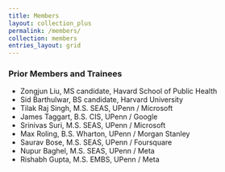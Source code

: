 ```yaml
---
title: Members
layout: collection_plus
permalink: /members/
collection: members
entries_layout: grid
---
```



### Prior Members and Trainees

- Zongjun Liu, MS candidate, Havard School of Public Health
- Sid Barthulwar, BS candidate, Harvard University 
- Tilak Raj Singh, M.S. SEAS, UPenn / Microsoft
- James Taggart, B.S. CIS, UPenn / Google
- Srinivas Suri, M.S. SEAS, UPenn / Microsoft
- Max Roling, B.S. Wharton, UPenn / Morgan Stanley
- Saurav Bose, M.S. SEAS, UPenn / Foursquare 
- Nupur Baghel, M.S. SEAS, UPenn / Meta
- Rishabh Gupta, M.S. EMBS, UPenn / Meta